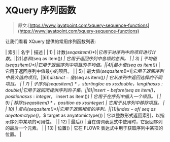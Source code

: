 # XQuery 序列函数

> 原文:[https://www.javatpoint.com/xquery-sequence-functions](https://www.javatpoint.com/xquery-sequence-functions)

让我们看看 XQuery 提供的常用序列函数列表:

| 索引 | 名字 | 描述 |
| 1) | 计数($seq as item()*) | 它用于对序列中的项目进行计数。 |
| 2) | 总和($seq as item()*) | 它用于返回序列中各项的总和。 |
| 3) | 平均值($seq as item()*) | 它用于返回序列中项目的平均值。 |
| 4) | 最小值($seq as item()*) | 它用于返回序列中值最小的项目。 |
| 5) | 最大值($seq as item()*) | 它用于返回序列中最大值的项目。 |
| 6) | distinct-值($seq as item()*) | 它从序列中返回选择的不同项目。 |
| 7) | 子序列($seq as item()*，$startingloc as xs:double，$length as xs:double) | 它用于返回所提供序列的子集。 |
| 8) | insert-before($seq as item()*，$position as xs:integer，$ insert as item()*) | 它用于在序列中插入一个项目。 |
| 9) | 移除($seq as item()*，$position as xs:integer) | 它用于从序列中移除项目。 |
| 10) | 反向($seq as item()*) | 它用于返回相反的序列。 |
| 11) | index-of($ seq as anyatomctype()*，$ target as anyatomictype()) | 它以整数形式返回索引，以指示序列中某项的可用性。 |
| 12) | 最后() | 当在谓词表达式中使用时，它返回序列的最后一个元素。 |
| 13) | 位置() | 它在 FLOWR 表达式中用于获取序列中某项的位置。 |